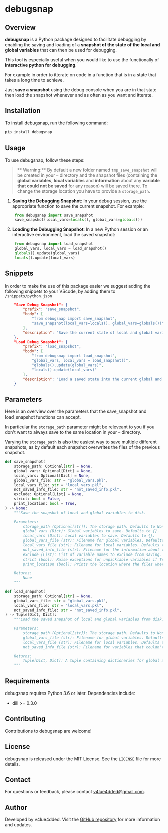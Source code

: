 # debugsnap

## Overview

**debugsnap** is a Python package designed to facilitate debugging by enabling the saving and loading of a **snapshot of the state of the local and global variables** that can then be used for debugging.

This tool is especially useful when you would like to use the functionally of **interactive python for debugging**.

For example in order to itterate on code in a function that is in a state that takes a long time to achieve.

Just **save a snapshot** using the debug console when you are in that state then load the snapshot whenever and as often as you want and itterate.

## Installation

To install debugsnap, run the following command:

```bash
pip install debugsnap
```

## Usage

To use debugsnap, follow these steps:

> ** Warning:** By default a new folder named `tmp_save_snapshot` will be created in your `~` directory and the shapshot files (containing the **global variables**, **local variables** and **information** about any **variable that could not be saved** for any reason) will be saved there. To change the storage location you have to provide a `storage_path`.

1. **Saving the Debugging Snapshot**:
   In your debug session, use the appropriate function to save the current snapshot. For example:
   ```python
    from debugsnap import save_snapshot
    save_snapshot(local_vars=locals(), global_vars=globals())
   ```

2. **Loading the Debugging Snapshot**:
   In a new Python session or an interactive environment, load the saved snapshot:
   ```python
    from debugsnap import load_snapshot
    global_vars, local_vars = load_snapshot()
    globals().update(global_vars)
    locals().update(local_vars)
   ```

## Snippets

In order to make the use of this package easier we suggest adding the following snippets to your VScode, by adding them to `/snippets/python.json` 
```json
    "Save Debug Snapshot": {
        "prefix": "save_snapshot",
        "body": [
            "from debugsnap import save_snapshot",
            "save_snapshot(local_vars=locals(), global_vars=globals())"
        ],
        "description": "Save the current state of local and global variables, excluding specific ones."
    },
    "Load Debug Snapshot": {
        "prefix": "load_snapshot",
        "body": [
            "from debugsnap import load_snapshot",
            "global_vars, local_vars = load_snapshot()",
            "globals().update(global_vars)",
            "locals().update(local_vars)"
        ],
        "description": "Load a saved state into the current global and local variables."
    }
```

## Parameters

Here is an overview over the parameters that the save_snapshot and load_snapshot functions can accept.

In particular the `storage_path` parameter might be releveant to you if you don't want to always save to the same location in your `~` directory.

Varying the `storage_path` is also the easiest way to save multiple different snapshots, as by default each snapshot overwrites the files of the previous snapshot.

```python
def save_snapshot(
    storage_path: Optional[str] = None,
    global_vars: Optional[Dict] = None,
    local_vars: Optional[Dict] = None,
    global_vars_file: str = "global_vars.pkl",
    local_vars_file: str = "local_vars.pkl",
    not_saved_info_file: str = "not_saved_info.pkl",
    exclude: Optional[List] = None,
    strict: bool = False,
    print_location: bool = True,
) -> None:
    """Save the snapshot of local and global variables to disk.

    Parameters:
        storage_path (Optional[str]): The storage path. Defaults to None.
        global_vars (Dict): Global variables to save. Defaults to {}.
        local_vars (Dict): Local variables to save. Defaults to {}.
        global_vars_file (str): Filename for global variables. Defaults to 'global_vars.pkl'.
        local_vars_file (str): Filename for local variables. Defaults to 'local_vars.pkl'.
        not_saved_info_file (str): Filename for the information about variables that couldn't be saved. Defaults to 'not_saved_info.pkl'.
        exclude (List): List of variable names to exclude from saving. Defaults to [].
        strict (bool): Raise exceptions for unpicklable variables if True. Defaults to False.
        print_location (bool): Prints the location where the files where saved. Defaults to True.

    Returns:
        None
    """

def load_snapshot(
    storage_path: Optional[str] = None,
    global_vars_file: str = "global_vars.pkl",
    local_vars_file: str = "local_vars.pkl",
    not_saved_info_file: str = "not_saved_info.pkl",
) -> Tuple[Dict, Dict]:
    """Load the saved snapshot of local and global variables from disk.

    Parameters:
        storage_path (Optional[str]): The storage path. Defaults to None.
        global_vars_file (str): Filename for global variables. Defaults to 'global_vars.pkl'.
        local_vars_file (str): Filename for local variables. Defaults to 'local_vars.pkl'.
        not_saved_info_file (str): Filename for variables that couldn't be saved. Defaults to 'not_saved_info.pkl'.

    Returns:
        Tuple[Dict, Dict]: A tuple containing dictionaries for global and local variables.
    """
```

## Requirements

debugsnap requires Python 3.6 or later. Dependencies include:
- dill >= 0.3.0

## Contributing

Contributions to debugsnap are welcome!

## License

debugsnap is released under the MIT License. See the `LICENSE` file for more details.

## Contact

For questions or feedback, please contact v4lue4dded@gmail.com.

## Author

Developed by v4lue4dded. Visit the [GitHub repository](https://github.com/v4lue4dded/debugsnap) for more information and updates.
